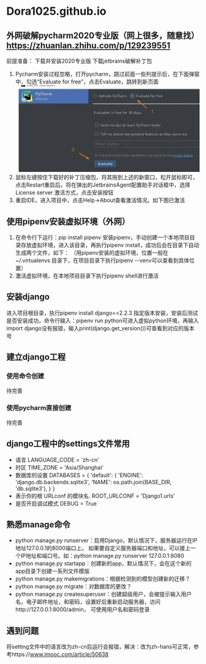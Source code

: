 # Dora1025.github.io
## 外网破解pycharm2020专业版（网上很多，随意找）https://zhuanlan.zhihu.com/p/129239551
前提准备：
下载并安装2020专业版  下载jetbrains破解补丁包

1. Pycharm安装过程忽略，打开pycharm，跳过前面一些列提示后，在下面弹窗中，勾选“Evaluate for free”，点击Evaluate，跳转到新页面
![](https://github.com/Dora1025/Dora1025.github.io/blob/master/My_image/001.png)
2. 鼠标左键按住下载好的补丁压缩包，将其拖到上述的新窗口，松开鼠标即可，点击Restart重启后。将在弹出的JetbrainsAgent配置助手对话框中，选择License server 激活⽅式，点击安装按钮
3. 重启IDE，进入项目中，点击Help->About查看激活情况。如下图已激活

## 使用pipenv安装虚拟环境（外网）
1. 在命令行下运行：pip install pipenv 安装pipenv，手动创建一个本地项目目录存放虚拟环境，进入该目录，再执行pipenv install，成功后会在目录下自动生成两个文件，如下：
（用pipenv安装的虚拟环境，位置一般在 ~/.virtualenvs 目录下，在项目目录下执行pipenv --venv可以查看到具体位置）
2. 激活虚拟环境，在本地项目目录下执行pipenv shell进行激活

## 安装django
进入项目根目录，执行pipenv install django==2.2.3 指定版本安装，安装后测试是否安装成功，命令行输入：pipenv run python可进入虚拟python环境，再输入import django没有报错，输入print(django.get_version())可查看到对应的版本号
## 建立django工程
### 使用命令创建
待完善
### 使用pycharm直接创建  
待完善
## django工程中的settings文件常用
- 语言
LANGUAGE_CODE = 'zh-cn' 
- 时区
TIME_ZONE = 'Asia/Shanghai'
- 数据库的设置
DATABASES = {
    'default': {
        'ENGINE': 'django.db.backends.sqlite3',
        'NAME': os.path.join(BASE_DIR, 'db.sqlite3'),
    }
}
- 表示你的根 URLconf 的模块名.
ROOT_URLCONF = 'Django1.urls'
- 是否开启调试模式
DEBUG = True
## 熟悉manage命令
- python manage.py runserver：启用Django，默认情况下，服务器运行在IP地址127.0.0.1的8000端口上。
如果要自定义服务器端口和地址，可以接上一个IP地址和端口号。如：python manage.py runserver 127.0.0.1:8080
- python manage.py startapp：创建新的app，默认情况下，会在这个新的app目录下创建一系列文件模版
- python manage.py makemigrations：根据检测到的模型创建新的迁移？
- python manage.py migrate：对数据库的更改？
- python manage.py createsuperuser：创建超级用户，会被提示输入用户名，电子邮件地址，和密码，设置好后重新启动服务器，访问http://127.0.0.1:8000/admin， 可使用用户名和密码登录

## 遇到问题
将setting文件中的语言改为zh-cn后运行会报错，解决：改为zh-hans可正常，参考https://www.imooc.com/article/50638



